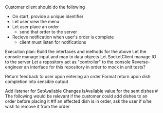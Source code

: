 ﻿Customer client should do the following
* On start, provide a unique identifier
* Let user view the menu
* Let user place an order
	* send that order to the server
* Recieve notification when user's order is complete
	* client must listen for notifications


Execution plan:
Build the interfaces and methods for the above
Let the console manage input and map to data objects
Let SocketClient manage IO to the server
Let a repository act as "controller" to the console
	Reverse-engineer an interface for this repository in order to mock in unit tests?

Return feedback to user upon entering an order
Format return upon dish completion into sensible output

Add listener for SetAvailable
	Changes isAvailable value for the sent dishes
	# The following would be relevant if the customer could add dishes to an order before placing it
	#If an effected dish is in order, ask the user if s/he wish to remove it from the order
